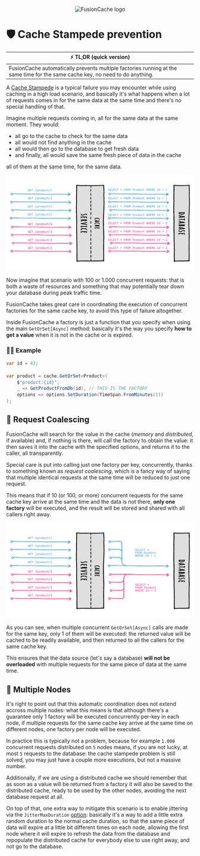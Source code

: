 <div align="center">

![FusionCache logo](logo-128x128.png)

</div>

# 🛡️ Cache Stampede prevention

| ⚡ TL;DR (quick version) |
| -------- |
| FusionCache automatically prevents multiple factories running at the same time for the same cache key, no need to do anything. |

A [Cache Stampede](https://en.wikipedia.org/wiki/Cache_stampede) is a typical failure you may encounter while using caching in a high load scenario, and basically it's what happens when a lot of requests comes in for the same data at the same time and there's no special handling of that.

Imagine multiple requests coming in, all for the same data at the same moment. They would:

- all go to the cache to check for the same data
- all would not find anything in the cache
- all would then go to the database to get fresh data
- and finally, all would save the same fresh piece of data in the cache

all of them at the same time, for the same data.

![Cache Stampde with no optimization](images/cache-stampede-before.png)

Now imagine that scenario with 100 or 1.000 concurrent requests: that is both a waste of resources and something that may potentially tear down your database during peak traffic time.

FusionCache takes great care in coordinating the execution of concurrent factories for the same cache key, to avoid this type of failure altogether.

Inside FusionCache a factory is just a function that you specify when using the main `GetOrSet[Async]` method: basically it's the way you specify **how to get a value** when it is not in the cache or is expired.

### 👩‍💻 Example

```csharp
var id = 42;

var product = cache.GetOrSet<Product>(
    $"product:{id}",
    _ => GetProductFromDb(id), // THIS IS THE FACTORY
    options => options.SetDuration(TimeSpan.FromMinutes(1))
);
```

## 🔢 Request Coalescing

FusionCache will search for the value in the cache (*memory* and *distributed*, if available) and, if nothing is there, will call the factory to obtain the value: it then saves it into the cache with the specified options, and returns it to the caller, all transparently.

Special care is put into calling just one factory per key, concurrently, thanks to something known as *request coalescing*, which is a fancy way of saying that multiple identical requests at the same time will be reduced to just one request.

This means that if 10 (or 100, or more) concurrent requests for the same cache key arrive at the same time and the data is not there, **only one factory** will be executed, and the result will be stored and shared with all callers right away.

![Factory Call Optimization](images/cache-stampede-after.png)

As you can see, when multiple concurrent `GetOrSet[Async]` calls are made for the same key, only 1 of them will be executed: the returned value will be cached to be readily available, and then returned to all the callers for the same cache key.

This ensures that the data source (let's say a database) **will not be overloaded** with multiple requests for the same piece of data at the same time.


## 🔀 Multiple Nodes

It's right to point out that this automatic coordination does not extend accross multiple nodes: what this means is that although there's a guarantee only 1 factory will be executed concurrently per-key in each node, if multiple requests for the same cache key arrive at the same time on different nodes, one factory per node will be executed.

In practice this is typically not a problem, because for example `1.000` concurrent requests distributed on `5` nodes means, if you are not lucky, at most `5` requests to the database: the cache stampede problem is still solved, you may just have a couple more executions, but not a massive number.

Additionally, if we are using a distributed cache we should remember that as soon as a value will be returned from a factory it will also be saved to the distributed cache, ready to be used by the other nodes, avoiding the next database request at all.

On top of that, one extra way to mitigate this scenario is to enable jittering via the `JitterMaxDuration` [option](Options.md): basically it's a way to add a little extra random duration to the normal cache duration, so that the same piece of data will expire at a little bit different times on each node, allowing the first node where it will expire to refresh the data from the database and repopulate the distributed cache for everybody else to use right away, and not go to the database.
